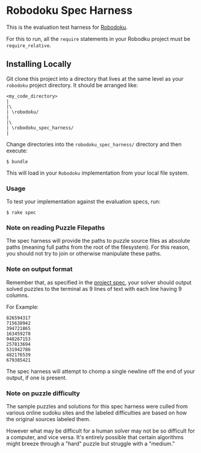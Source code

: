 # Robodoku Spec Harness

This is the evaluation test harness for [Robodoku](https://github.com/JumpstartLab/curriculum/blob/master/source/projects/robodoku.markdown).

For this to run, all the `require` statements in your Robodku project must be `require_relative`.

## Installing Locally

Git clone this project into a directory that lives at the same level
as your `robodoku` project directory. It should be arranged like:

    <my_code_directory>
    |
    |\
    | \robodoku/
    |
    |\
    | \robodoku_spec_harness/
    |

Change directories into the `robodoku_spec_harness/` directory and then execute:

    $ bundle

This will load in your `Robodoku` implementation from your local file system.

### Usage

To test your implementation against the evaluation specs, run:

    $ rake spec

### Note on reading Puzzle Filepaths

The spec harness will provide the paths to puzzle source files as
absolute paths (meaning full paths from the root of the filesystem).
For this reason, you should not try to join or otherwise manipulate
these paths.

### Note on output format

Remember that, as specified in the [project spec](https://github.com/JumpstartLab/curriculum/blob/master/source/projects/robodoku.markdown#template),
your solver should output solved puzzles to the terminal
as 9 lines of text with each line having 9 columns.

For Example:

```
826594317
715638942
394721865
163459278
948267153
257813694
531942786
482176539
679385421
```

The spec harness will attempt to chomp a single newline off the end of
your output, if one is present.

### Note on puzzle difficulty

The sample puzzles and solutions for this spec harness were culled from
various online sudoku sites and the labeled difficulties are based on
how the original sources labeled them.

However what may be difficult for a human solver may not be so difficult
for a computer, and vice versa. It's entirely possible that certain algorithms
might breeze through a "hard" puzzle but struggle with a "medium."
